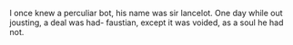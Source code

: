 I once knew a perculiar bot, 
his name was sir lancelot. 
One day while out jousting, 
a deal was had- faustian, 
except it was voided, as a soul he had not.